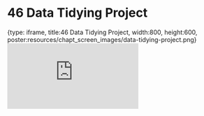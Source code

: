 # 46 Data Tidying Project
 
{type: iframe, title:46 Data Tidying Project, width:800, height:600, poster:resources/chapt_screen_images/data-tidying-project.png}
![](https://datatrail-jhu.github.io/DataTrail/no_toc/data-tidying-project.html)
 

 
